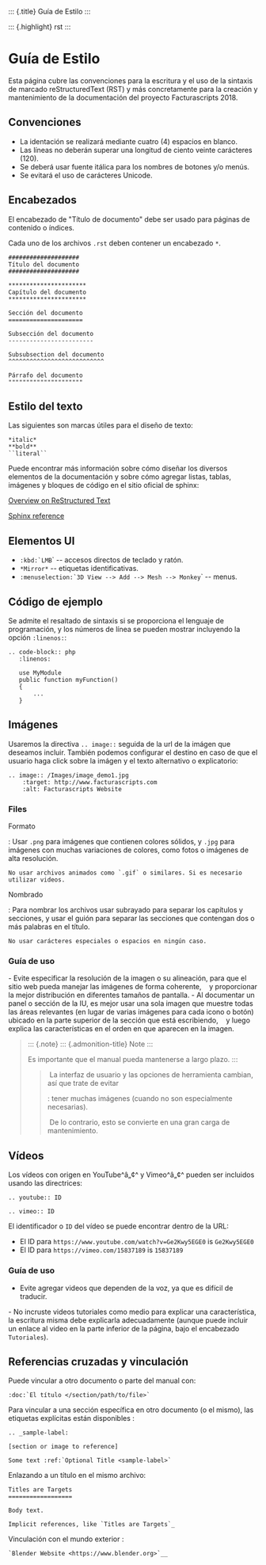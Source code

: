 ::: {.title}
Guía de Estilo
:::

::: {.highlight}
rst
:::

Guía de Estilo
==============

Esta página cubre las convenciones para la escritura y el uso de la
sintaxis de marcado reStructuredText (RST) y más concretamente para la
creación y mantenimiento de la documentación del proyecto Facturascripts
2018.

Convenciones
------------

-   La identación se realizará mediante cuatro (4) espacios en blanco.
-   Las líneas no deberán superar una longitud de ciento veinte
    carácteres (120).
-   Se deberá usar fuente itálica para los nombres de botones y/o menús.
-   Se evitará el uso de carácteres Unicode.

Encabezados
-----------

El encabezado de \"Título de documento\" debe ser usado para páginas de
contenido o índices.

Cada uno de los archivos `.rst` deben contener un encabezado `*`.

``` {.sourceCode .rst}
####################
Título del documento
####################

**********************
Capítulo del documento
**********************

Sección del documento
=====================

Subsección del documento
------------------------

Subsubsection del documento
^^^^^^^^^^^^^^^^^^^^^^^^^^^

Párrafo del documento
"""""""""""""""""""""
```

Estilo del texto
----------------

Las siguientes son marcas útiles para el diseño de texto:

    *italic*
    **bold**
    ``literal``

Puede encontrar más información sobre cómo diseñar los diversos
elementos de la documentación y sobre cómo agregar listas, tablas,
imágenes y bloques de código en el sitio oficial de sphinx:

[Overview on ReStructured
Text](http://www.sphinx-doc.org/en/stable/rest.html)

[Sphinx reference](http://www.sphinx-doc.org/en/stable/markup/)

Elementos UI
------------

-   `` :kbd:`LMB ``\` \-- accesos directos de teclado y ratón.
-   `*Mirror*` \-- etiquetas identificativas.
-   `` :menuselection:`3D View --> Add --> Mesh --> Monkey ``\` \--
    menus.

Código de ejemplo
-----------------

Se admite el resaltado de sintaxis si se proporciona el lenguaje de
programación, y los números de línea se pueden mostrar incluyendo la
opción `:linenos:`:

    .. code-block:: php
       :linenos:

       use MyModule
       public function myFunction()
       {
           ...
       }

Imágenes
--------

Usaremos la directiva `.. image::` seguida de la url de la imágen que
deseamos incluir. También podemos configurar el destino en caso de que
el usuario haga click sobre la imágen y el texto alternativo o
explicatorio:

    .. image:: /Images/image_demo1.jpg
        :target: http://www.facturascripts.com
        :alt: Facturascripts Website

### Files

Formato

:   Usar `.png` para imágenes que contienen colores sólidos, y `.jpg`
    para imágenes con muchas variaciones de colores, como fotos o
    imágenes de alta resolución.

    No usar archivos animados como `.gif` o similares. Si es necesario
    utilizar videos.

Nombrado

:   Para nombrar los archivos usar subrayado para separar los capítulos
    y secciones, y usar el guión para separar las secciones que
    contengan dos o más palabras en el título.

    No usar carácteres especiales o espacios en ningún caso.

### Guía de uso

\- Evite especificar la resolución de la imagen o su alineación, para
que el sitio web pueda manejar las imágenes de forma coherente,    y
proporcionar la mejor distribución en diferentes tamaños de pantalla. -
Al documentar un panel o sección de la IU, es mejor usar una sola imagen
que muestre todas las áreas relevantes (en lugar de varias imágenes para
cada icono o botón) ubicado en la parte superior de la sección que está
escribiendo,    y luego explica las características en el orden en que
aparecen en la imagen.

> ::: {.note}
> ::: {.admonition-title}
> Note
> :::
>
> Es importante que el manual pueda mantenerse a largo plazo.
> :::
>
> >  La interfaz de usuario y las opciones de herramienta cambian, así que trate de evitar
> >
> > :   tener muchas imágenes (cuando no son especialmente necesarias).
> >
> >  De lo contrario, esto se convierte en una gran carga de
> > mantenimiento.

Vídeos
------

Los vídeos con origen en YouTube^â„¢^ y Vimeo^â„¢^ pueden ser incluidos
usando las directrices:

    .. youtube:: ID

    .. vimeo:: ID

El identificador o `ID` del vídeo se puede encontrar dentro de la URL:

-   El ID para `https://www.youtube.com/watch?v=Ge2Kwy5EGE0` is
    `Ge2Kwy5EGE0`
-   El ID para `https://vimeo.com/15837189` is `15837189`

### Guía de uso

-   Evite agregar videos que dependen de la voz, ya que es difícil de
    traducir.

\- No incruste videos tutoriales como medio para explicar una
característica, la escritura misma debe explicarla adecuadamente (aunque
puede incluir un enlace al video en la parte inferior de la página, bajo
el encabezado `Tutoriales`).

Referencias cruzadas y vinculación
----------------------------------

Puede vincular a otro documento o parte del manual con:

    :doc:`El título </section/path/to/file>`

Para vincular a una sección específica en otro documento (o el mismo),
las etiquetas explícitas están disponibles :

    .. _sample-label:

    [section or image to reference]

    Some text :ref:`Optional Title <sample-label>`

Enlazando a un título en el mismo archivo:

    Titles are Targets
    ==================

    Body text.

    Implicit references, like `Titles are Targets`_

Vinculación con el mundo exterior :

    `Blender Website <https://www.blender.org>`__
